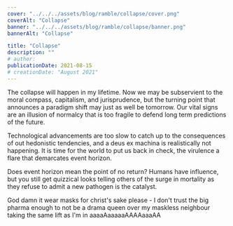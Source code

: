 ```yaml
---
cover: "../../../assets/blog/ramble/collapse/cover.png"
coverAlt: "Collapse"
banner: "../../../assets/blog/ramble/collapse/banner.png"
bannerAlt: "Collapse"

title: "Collapse"
description: ""
# author:
publicationDate: 2021-08-15
# creationDate: "August 2021"
---
```


The collapse will happen in my lifetime. Now we may be subservient to the moral compass, capitalism, and jurisprudence, but the turning point that announces a paradigm shift may just as well be tomorrow. Our vital signs are an illusion of normalcy that is too fragile to defend long term predictions of the future.

Technological advancements are too slow to catch up to the consequences of out hedonistic tendencies, and a deus ex machina is realistically not happening. It is time for the world to put us back in check, the virulence a flare that demarcates event horizon.

Does event horizon mean the point of no return? Humans have influence, but you still get quizzical looks telling others of the surge in mortality as they refuse to admit a new pathogen is the catalyst.

God damn it wear masks for christ's sake please - I don't trust the big pharma enough to not be a drama queen over my maskless neighbour taking the same lift as I'm in aaaaAaaaaaAAAAaaaAA